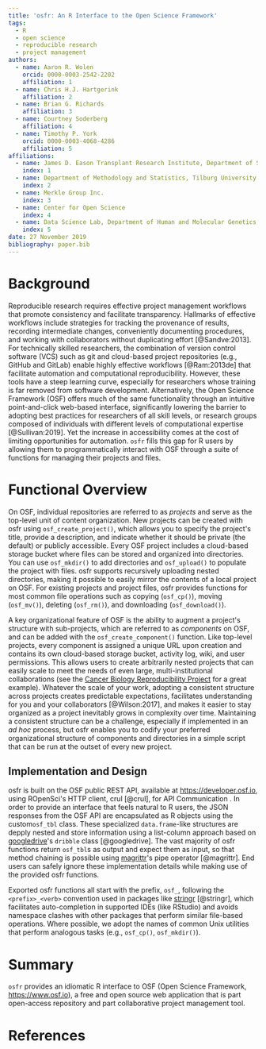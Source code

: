 ```yaml
---
title: 'osfr: An R Interface to the Open Science Framework'
tags:
  - R
  - open science
  - reproducible research
  - project management
authors:
  - name: Aaron R. Wolen
    orcid: 0000-0003-2542-2202
    affiliation: 1
  - name: Chris H.J. Hartgerink
    affiliation: 2
  - name: Brian G. Richards
    affiliation: 3
  - name: Courtney Soderberg
    affiliation: 4
  - name: Timothy P. York
    orcid: 0000-0003-4068-4286
    affiliation: 5
affiliations:
  - name: James D. Eason Transplant Research Institute, Department of Surgery, University of Tennessee Health Science Center
    index: 1
  - name: Department of Methodology and Statistics, Tilburg University
    index: 2
  - name: Merkle Group Inc.
    index: 3
  - name: Center for Open Science
    index: 4
  - name: Data Science Lab, Department of Human and Molecular Genetics, Virginia Commonwealth University
    index: 5
date: 27 November 2019
bibliography: paper.bib
---
```


# Background

Reproducible research requires effective project management workflows that promote consistency and facilitate transparency. Hallmarks of effective workflows include strategies for tracking the provenance of results, recording intermediate changes, conveniently documenting procedures, and working with collaborators without duplicating effort [@Sandve:2013]. For technically skilled researchers, the combination of version control software (VCS) such as git and cloud-based project repositories (e.g., GitHub and GitLab) enable highly effective workflows [@Ram:2013de] that facilitate automation and computational reproducibility. However, these tools have a steep learning curve, especially for researchers whose training is far removed from software development. Alternatively, the Open Science Framework (OSF) offers much of the same functionality through an intuitive point-and-click web-based interface, significantly lowering the barrier to adopting best practices for researchers of all skill levels, or research groups composed of individuals with different levels of computational expertise [@Sullivan:2019]. Yet the increase in accessibility comes at the cost of limiting opportunities for automation. `osfr` fills this gap for R users by allowing them to programmatically interact with OSF through a suite of functions for managing their projects and files.

# Functional Overview

On OSF, individual repositories are referred to as *projects* and serve as the top-level unit of content organization. New projects can be created with osfr using `osf_create_project()`, which allows you to specify the project's title, provide a description, and indicate whether it should be private (the default) or publicly accessible. Every OSF project includes a cloud-based storage bucket where files can be stored and organized into directories. You can use `osf_mkdir()` to add directories and `osf_upload()` to populate the project with files. osfr supports recursively uploading nested directories, making it possible to easily mirror the contents of a local project on OSF. For existing projects and project files, osfr provides functions for most common file operations such as copying (`osf_cp()`), moving (`osf_mv()`), deleting (`osf_rm()`), and downloading (`osf_download()`).

A key organizational feature of OSF is the ability to augment a project's structure with sub-projects, which are referred to as *components* on OSF, and can be added with the `osf_create_component()` function. Like top-level projects, every component is assigned a unique URL upon creation and contains its own cloud-based storage bucket, activity log, wiki, and user permissions. This allows users to create arbitrarily nested projects that can easily scale to meet the needs of even large, multi-institutional collaborations (see the [Cancer Biology Reproducibility Project][cbrp] for a great example). Whatever the scale of your work, adopting a consistent structure across projects creates predictable expectations, facilitates understanding for you and your collaborators [@Wilson:2017], and makes it easier to stay organized as a project inevitably grows in complexity over time. Maintaining a consistent structure can be a challenge, especially if implemented in an *ad hoc* process, but osfr enables you to codify your preferred organizational structure of components and directories in a simple script that can be run at the outset of every new project.

## Implementation and Design

osfr is built on the OSF public REST API, available at https://developer.osf.io, using ROpenSci's HTTP client, crul [@crul], for API Communication . In order to provide an interface that feels natural to R users, the JSON responses from the OSF API are encapsulated as R objects using the custom`osf_tbl` class. These specialized `data.frame`-like structures are depply nested and store information using a list-column approach based on [googledrive][]'s `dribble` class [@googledrive]. The vast majority of osfr functions return `osf_tbl`s as output and expect them as input, so that method chaining is possible using [magrittr][]'s pipe operator [@magrittr]. End users can safely ignore these implementation details while making use of the provided osfr functions.

Exported osfr functions all start with the prefix, `osf_`, following the `<prefix>_<verb>` convention used in packages like [stringr][] [@stringr], which facilitates auto-completion in supported IDEs (like RStudio) and avoids namespace clashes with other packages that perform similar file-based operations. Where possible, we adopt the names of common Unix utilities that perform analogous tasks (e.g., `osf_cp()`, `osf_mkdir()`).

# Summary

`osfr` provides an idiomatic R interface to OSF (Open Science Framework, https://www.osf.io), a free and open source web application that is part open-access repository and part collaborative project management tool.

# References

<!-- link -->
[cbrp]: https://osf.io/e81xl/ "Reproducibility Project: Cancer Biology"
[googledrive]: https://googledrive.tidyverse.org
[magrittr]: https://magrittr.tidyverse.org
[stringr]: https://stringr.tidyverse.org

